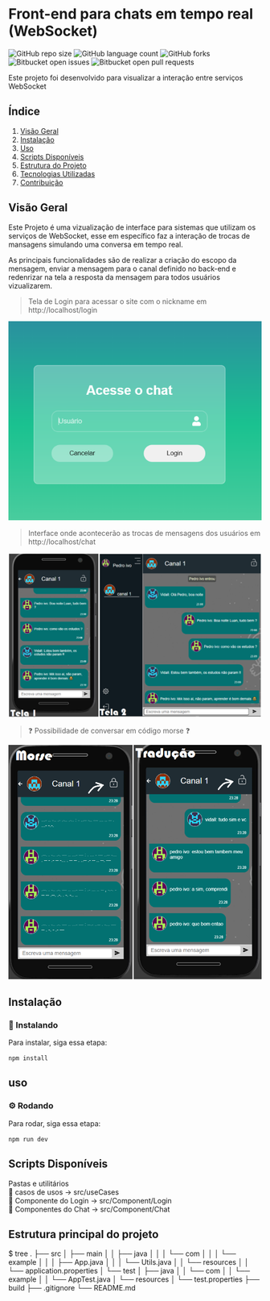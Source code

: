 
# Front-end para chats em tempo real (WebSocket)

![GitHub repo size](https://img.shields.io/github/repo-size/iuricode/README-template?style=for-the-badge)
![GitHub language count](https://img.shields.io/github/languages/count/iuricode/README-template?style=for-the-badge)
![GitHub forks](https://img.shields.io/github/forks/iuricode/README-template?style=for-the-badge)
![Bitbucket open issues](https://img.shields.io/bitbucket/issues/iuricode/README-template?style=for-the-badge)
![Bitbucket open pull requests](https://img.shields.io/bitbucket/pr-raw/iuricode/README-template?style=for-the-badge)

Este projeto foi desenvolvido para visualizar a interação entre serviços WebSocket

## Índice

1. [Visão Geral](#visão-geral)
2. [Instalação](#instalação)
3. [Uso](#uso)
4. [Scripts Disponíveis](#scripts-disponíveis)
5. [Estrutura do Projeto](#estrutura-do-projeto)
6. [Tecnologias Utilizadas](#tecnologias-utilizadas)
7. [Contribuição](#contribuição)

## Visão Geral

Este Projeto é uma vizualização de interface para sistemas que utilizam os serviços de WebSocket, esse em específico faz a interação de trocas de mansagens simulando uma conversa em tempo real.

As principais funcionalidades são de realizar a criação do escopo da mensagem, enviar a mensagem para o canal definido no back-end e redenrizar na tela a resposta da mensagem para todos usuários vizualizarem.

> Tela de Login para acessar o site com o nickname em http://localhost/login
<img src="https://github.com/Vidall/chat_frontEnd/blob/main/public/images/login.png" alt="Exemplo imagem">

> Interface onde acontecerão as trocas de mensagens dos usuários em http://localhost/chat
<img src="https://github.com/Vidall/chat_frontEnd/blob/main/public/images/conversas.png" alt="Exemplo imagem">

> ❓ Possibilidade de conversar em código morse ❓
<img src="https://github.com/Vidall/chat_frontEnd/blob/main/public/images/morse.png" alt="Exemplo imagem">

## Instalação

### 🚀 Instalando

Para instalar, siga essa etapa:

```
npm install
```


## uso

### ⚙️ Rodando
Para rodar, siga essa etapa:

```
npm run dev
```

## Scripts Disponíveis

Pastas e utilitários<br>
📁 casos de usos -> src/useCases<br>
📁 Componente do Login -> src/Component/Login<br>
📁 Componentes do Chat -> src/Component/Chat<br>


## Estrutura principal do projeto
$ tree
.
├── src
│   ├── main
│   │   ├── java
│   │   │   └── com
│   │   │       └── example
│   │   │           ├── App.java
│   │   │           └── Utils.java
│   │   └── resources
│   │       └── application.properties
│   └── test
│       ├── java
│       │   └── com
│       │       └── example
│       │           └── AppTest.java
│       └── resources
│           └── test.properties
├── build
├── .gitignore
└── README.md




